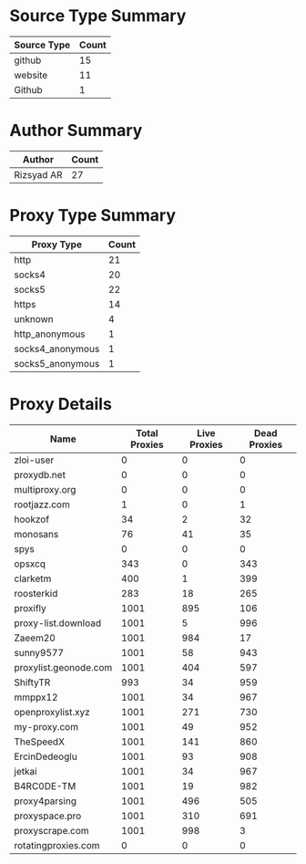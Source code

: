 # Source Type Summary

| Source Type | Count |
|-------------|-------|
| github | 15 |
| website | 11 |
| Github | 1 |


# Author Summary

| Author | Count |
|--------|-------|
| Rizsyad AR | 27 |


# Proxy Type Summary

| Proxy Type | Count |
|------------|-------|
| http | 21 |
| socks4 | 20 |
| socks5 | 22 |
| https | 14 |
| unknown | 4 |
| http_anonymous | 1 |
| socks4_anonymous | 1 |
| socks5_anonymous | 1 |


# Proxy Details

| Name | Total Proxies | Live Proxies | Dead Proxies |
|------|---------------|--------------|---------------|
| zloi-user | 0 | 0 | 0 |
| proxydb.net | 0 | 0 | 0 |
| multiproxy.org | 0 | 0 | 0 |
| rootjazz.com | 1 | 0 | 1 |
| hookzof | 34 | 2 | 32 |
| monosans | 76 | 41 | 35 |
| spys | 0 | 0 | 0 |
| opsxcq | 343 | 0 | 343 |
| clarketm | 400 | 1 | 399 |
| roosterkid | 283 | 18 | 265 |
| proxifly | 1001 | 895 | 106 |
| proxy-list.download | 1001 | 5 | 996 |
| Zaeem20 | 1001 | 984 | 17 |
| sunny9577 | 1001 | 58 | 943 |
| proxylist.geonode.com | 1001 | 404 | 597 |
| ShiftyTR | 993 | 34 | 959 |
| mmppx12 | 1001 | 34 | 967 |
| openproxylist.xyz | 1001 | 271 | 730 |
| my-proxy.com | 1001 | 49 | 952 |
| TheSpeedX | 1001 | 141 | 860 |
| ErcinDedeoglu | 1001 | 93 | 908 |
| jetkai | 1001 | 34 | 967 |
| B4RC0DE-TM | 1001 | 19 | 982 |
| proxy4parsing | 1001 | 496 | 505 |
| proxyspace.pro | 1001 | 310 | 691 |
| proxyscrape.com | 1001 | 998 | 3 |
| rotatingproxies.com | 0 | 0 | 0 |
